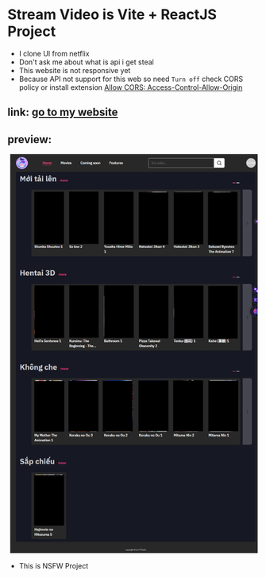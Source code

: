 # Stream Video is Vite + ReactJS Project

-   I clone UI from netflix
-   Don't ask me about what is api i get steal
-   This website is not responsive yet
-   Because API not support for this web so need `Turn off` check CORS policy or install extension [Allow CORS: Access-Control-Allow-Origin](https://chromewebstore.google.com/detail/allow-cors-access-control/lhobafahddgcelffkeicbaginigeejlf?pli=1)

## link: [go to my website](https://777hanh777hanh.github.io/stream-video)

## preview:

![preview](preview.png)

-   This is NSFW Project
